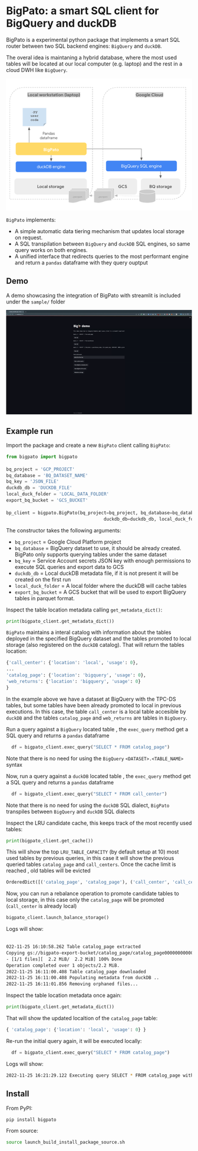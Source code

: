 # BigPato: a smart SQL client for BigQuery and duckDB



BigPato is a experimental python package that implements a smart SQL router between two SQL backend engines: `BigQuery` and `duckDB`.

The overal idea is maintaning a hybrid database, where the most used tables will be located at our local computer (e.g. laptop) and the rest in a cloud DWH like `BigQuery`.


![BigPato working with streamlit](assets/bigpato_arch.png)

`BigPato` implements:
- A simple automatic data tiering mechanism that updates local storage on request.
- A SQL transpilation between `BigQuery` and `duckDB` SQL engines, so same query works on both engines.
- A unified interface that redirects queries to the most performant engine and return a `pandas` dataframe with they query ouptput

## Demo

A demo showcasing the integration of BigPato with streamlit is included under the `sample/` folder

![BigPato working with streamlit](assets/bigpato.gif)

## Example run

Import the package and create a new `BigPato` client calling `BigPato`:

```python
from bigpato import bigpato

bq_project = 'GCP_PROJECT'
bq_database = 'BQ_DATASET_NAME'
bq_key = 'JSON_FILE'
duckdb_db = 'DUCKDB_FILE'
local_duck_folder = 'LOCAL_DATA_FOLDER'
export_bq_bucket = 'GCS_BUCKET'

bp_client = bigpato.BigPato(bq_project=bq_project, bq_database=bq_database, bq_key=bq_key,
                                     duckdb_db=duckdb_db, local_duck_folder=local_duck_folder, export_bq_bucket=export_bq_bucket)
```

The constructor takes the following arguments:

* `bq_project` = Google Cloud Platform project 
* `bq_database` = BigQuery dataset to use, it should be already created. BigPato only supports querying tables under the same dataset
* `bq_key` = Service Account secrets JSON key with enough permissions to execute SQL queries and export data to GCS
* `duckdb_db` = Local duckDB metadata file, if it is not present it will be created on the first run
* `local_duck_folder` = A local folder where the duckDB will cache tables 
* `export_bq_bucket` = A GCS bucket that will be used to export BigQuery tables in parquet format.

Inspect the table location metadata calling `get_metadata_dict()`:

```python
print(bigpato_client.get_metadata_dict())

```
`BigPato` maintains a interal catalog with information about the tables deployed in the specified BigQuery dataset and the tables promoted to local storage (also registered on the `duckDB` catalog). That will return the tables location:

```python
{'call_center': {'location': 'local', 'usage': 0},
...
'catalog_page': {'location': 'bigquery', 'usage': 0},
'web_returns': {'location': 'bigquery', 'usage': 0}
}
```

In the example above we have a dataset at BigQuery with the TPC-DS tables, but some tables have been already promoted to local in previous executions.
In this case, the table `call_center` is a local table accesible by `duckDB` and the tables `catalog_page` and `web_returns` are tables in `BigQuery`.

Run a query against a `BigQuery` located table , the `exec_query` method get a SQL query and returns a `pandas` dataframe

```python
  df = bigpato_client.exec_query("SELECT * FROM catalog_page")
```
Note that there is no need for using the `BigQuery` `<DATASET>.<TABLE_NAME>` syntax


Now, run a query against a `duckDB` located table , the `exec_query` method get a SQL query and returns a `pandas` dataframe

```python
  df = bigpato_client.exec_query("SELECT * FROM call_center")
```
Note that there is no need for using the `duckDB` SQL dialect, `BigPato` transpiles between `BigQuery` and `duckDB` SQL dialects


Inspect the LRU candidate cache, this keeps track of the most recently used tables:

```python
print(bigpato_client.get_cache())

```

This will show the top `LRU_TABLE_CAPACITY` (by default setup at 10) most used tables by previous queries, in this case it will show the previous queried tables `catalog_page` and `call_centers`. Once the cache limit is reached , old tables will be evicted

```python
OrderedDict([('catalog_page', 'catalog_page'), ('call_center', 'call_center')])
```
Now, you can run a rebalance operation to promote candidate tables to local storage, in this case only the `catalog_page` will be promoted (`call_center` is already local)

```python
bigpato_client.launch_balance_storage()
```

Logs will show:

```bash

022-11-25 16:10:58.262 Table catalog_page extracted
Copying gs://bigpato-export-bucket/catalog_page/catalog_page000000000000...
- [1/1 files][  2.2 MiB/  2.2 MiB] 100% Done                                    
Operation completed over 1 objects/2.2 MiB.                                      
2022-11-25 16:11:00.408 Table catalog_page downloaded
2022-11-25 16:11:00.408 Populating metadata from duckDB ..
2022-11-25 16:11:01.856 Removing orphaned files...
```

Inspect the table location metadata once again:

```python
print(bigpato_client.get_metadata_dict())

```
That will show the updated localtion of the `catalog_page` table:

```python
{ 'catalog_page': {'location': 'local', 'usage': 0} }
```
Re-run the initial query again, it will be executed locally:

```python
  df = bigpato_client.exec_query("SELECT * FROM catalog_page")
```
Logs will show:
```bash
2022-11-25 16:21:29.122 Executing query SELECT * FROM catalog_page with duckDB ..
```


## Install
From PyPI:

```bash
pip install bigpato
```

From source:

```bash
source launch_build_install_package_source.sh
```


